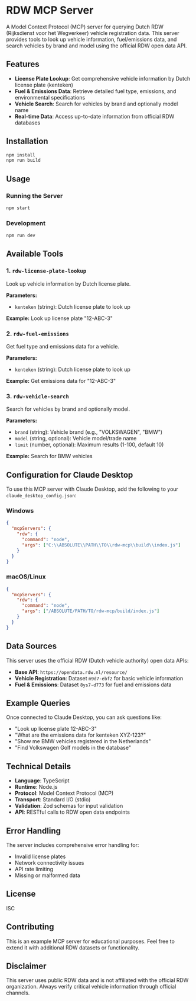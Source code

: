 # RDW MCP Server

A Model Context Protocol (MCP) server for querying Dutch RDW (Rijksdienst voor het Wegverkeer) vehicle registration data. This server provides tools to look up vehicle information, fuel/emissions data, and search vehicles by brand and model using the official RDW open data API.

## Features

- **License Plate Lookup**: Get comprehensive vehicle information by Dutch license plate (kenteken)
- **Fuel & Emissions Data**: Retrieve detailed fuel type, emissions, and environmental specifications
- **Vehicle Search**: Search for vehicles by brand and optionally model name
- **Real-time Data**: Access up-to-date information from official RDW databases

## Installation

```bash
npm install
npm run build
```

## Usage

### Running the Server

```bash
npm start
```

### Development

```bash
npm run dev
```

## Available Tools

### 1. `rdw-license-plate-lookup`
Look up vehicle information by Dutch license plate.

**Parameters:**
- `kenteken` (string): Dutch license plate to look up

**Example:** Look up license plate "12-ABC-3"

### 2. `rdw-fuel-emissions`
Get fuel type and emissions data for a vehicle.

**Parameters:**
- `kenteken` (string): Dutch license plate to look up

**Example:** Get emissions data for "12-ABC-3"

### 3. `rdw-vehicle-search`
Search for vehicles by brand and optionally model.

**Parameters:**
- `brand` (string): Vehicle brand (e.g., "VOLKSWAGEN", "BMW")
- `model` (string, optional): Vehicle model/trade name
- `limit` (number, optional): Maximum results (1-100, default 10)

**Example:** Search for BMW vehicles

## Configuration for Claude Desktop

To use this MCP server with Claude Desktop, add the following to your `claude_desktop_config.json`:

### Windows
```json
{
  "mcpServers": {
    "rdw": {
      "command": "node",
      "args": ["C:\\ABSOLUTE\\PATH\\TO\\rdw-mcp\\build\\index.js"]
    }
  }
}
```

### macOS/Linux
```json
{
  "mcpServers": {
    "rdw": {
      "command": "node",
      "args": ["/ABSOLUTE/PATH/TO/rdw-mcp/build/index.js"]
    }
  }
}
```

## Data Sources

This server uses the official RDW (Dutch vehicle authority) open data APIs:

- **Base API**: `https://opendata.rdw.nl/resource/`
- **Vehicle Registration**: Dataset `m9d7-ebf2` for basic vehicle information
- **Fuel & Emissions**: Dataset `8ys7-d773` for fuel and emissions data

## Example Queries

Once connected to Claude Desktop, you can ask questions like:

- "Look up license plate 12-ABC-3"
- "What are the emissions data for kenteken XYZ-123?"
- "Show me BMW vehicles registered in the Netherlands"
- "Find Volkswagen Golf models in the database"

## Technical Details

- **Language**: TypeScript
- **Runtime**: Node.js
- **Protocol**: Model Context Protocol (MCP)
- **Transport**: Standard I/O (stdio)
- **Validation**: Zod schemas for input validation
- **API**: RESTful calls to RDW open data endpoints

## Error Handling

The server includes comprehensive error handling for:
- Invalid license plates
- Network connectivity issues
- API rate limiting
- Missing or malformed data

## License

ISC

## Contributing

This is an example MCP server for educational purposes. Feel free to extend it with additional RDW datasets or functionality.

## Disclaimer

This server uses public RDW data and is not affiliated with the official RDW organization. Always verify critical vehicle information through official channels.
